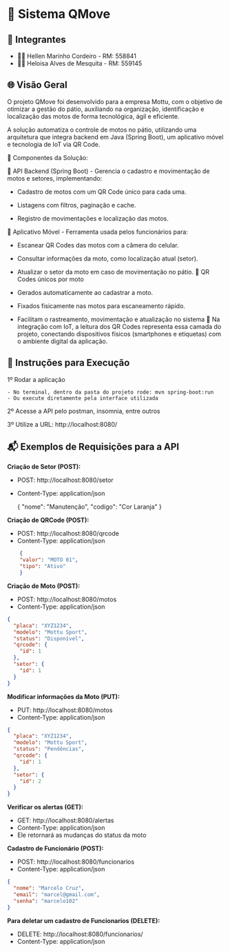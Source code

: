 # 🔲 Sistema QMove



## 👥 Integrantes

- 👩‍💻 Hellen Marinho Cordeiro - RM: 558841
- 👩‍💻 Heloisa Alves de Mesquita - RM: 559145 
## 🌐 Visão Geral

O projeto QMove foi desenvolvido para a empresa Mottu, com o objetivo de otimizar a gestão do pátio, auxiliando na organização, identificação e localização das motos de forma tecnológica, ágil e eficiente.

A solução automatiza o controle de motos no pátio, utilizando uma arquitetura que integra backend em Java (Spring Boot), um aplicativo móvel e tecnologia de IoT via QR Code.

🧩 Componentes da Solução:

🔗 API Backend (Spring Boot) - Gerencia o cadastro e movimentação de motos e setores, implementando:

- Cadastro de motos com um QR Code único para cada uma.

- Listagens com filtros, paginação e cache.

- Registro de movimentações e localização das motos.

📱 Aplicativo Móvel - Ferramenta usada pelos funcionários para:

- Escanear QR Codes das motos com a câmera do celular.

- Consultar informações da moto, como localização atual (setor).

- Atualizar o setor da moto em caso de movimentação no pátio.
📸 QR Codes únicos por moto

- Gerados automaticamente ao cadastrar a moto.

- Fixados fisicamente nas motos para escaneamento rápido.

- Facilitam o rastreamento, movimentação e atualização no sistema
🔌 Na integração com IoT, a leitura dos QR Codes representa essa  camada do projeto, conectando dispositivos físicos (smartphones e etiquetas) com o ambiente digital da aplicação.
## 🚀 Instruções para Execução

1º Rodar a aplicação 

    - No terminal, dentro da pasta do projeto rode: mvn spring-boot:run 
    - Ou execute diretamente pela interface utilizada

2º Acesse a API pelo postman, insomnia, entre outros

3º Utilize a URL: http://localhost:8080/
## 📬 Exemplos de Requisições para a API

**Criação de Setor (POST):**

- POST: http://localhost:8080/setor
- Content-Type: application/json

    {
    "nome": "Manutenção",
    "codigo": "Cor Laranja"
    }

**Criação de QRCode (POST):**

- POST: http://localhost:8080/qrcode
- Content-Type: application/json
```json
    {
    "valor": "MOTO 01",
    "tipo": "Ativo"
    }
```
**Criação de Moto (POST):**

- POST: http://localhost:8080/motos
- Content-Type: application/json
```json
{
  "placa": "XYZ1234",
  "modelo": "Mottu Sport",
  "status": "Disponível",
  "qrcode": {
    "id": 1
  },
  "setor": {
    "id": 1
  }
}
```
**Modificar informações da Moto (PUT):**

- PUT: http://localhost:8080/motos
- Content-Type: application/json
```json
{
  "placa": "XYZ1234",
  "modelo": "Mottu Sport",
  "status": "Pendências",
  "qrcode": {
    "id": 1
  },
  "setor": {
    "id": 2
  }
}
```

**Verificar os alertas (GET):**

- GET: http://localhost:8080/alertas
- Content-Type: application/json
- Ele retornará as mudanças do status da moto


**Cadastro de Funcionário (POST):**

- POST: http://localhost:8080/funcionarios
- Content-Type: application/json
```json
{
  "nome": "Marcelo Cruz",
  "email": "marcel@gmail.com",
  "senha": "marcelo102"
}
```
**Para deletar um cadastro de Funcionarios (DELETE):**

- DELETE: http://localhost:8080/funcionarios/
- Content-Type: application/json
